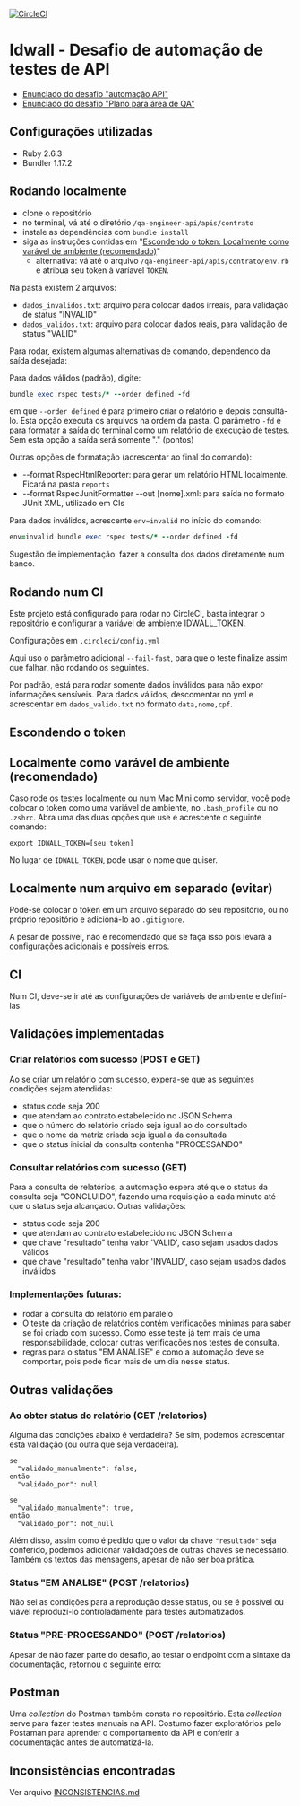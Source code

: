 [![CircleCI](https://circleci.com/gh/rodmatola/desafios-qa/tree/master.svg?style=svg)](https://circleci.com/gh/rodmatola/desafios-qa/tree/master)

# Idwall - Desafio de automação de testes de API

- [Enunciado do desafio "automação API"](https://github.com/rodmatola/desafios-qa/tree/master/qa-engineer-api/apis)
- [Enunciado do desafio "Plano para área de QA"](https://github.com/idwall/desafios-qa/blob/master/qa-engineer-api/planning)

## Configurações utilizadas
- Ruby 2.6.3
- Bundler 1.17.2

## Rodando localmente
- clone o repositório
- no terminal, vá até o diretório `/qa-engineer-api/apis/contrato`
- instale as dependências com `bundle install`
- siga as instruções contidas em "[Escondendo o token: Localmente como varável de ambiente (recomendado)](#ambienteLocal)"
  - alternativa: vá até o arquivo `/qa-engineer-api/apis/contrato/env.rb` e atribua seu token à varíavel `TOKEN`.

Na pasta existem 2 arquivos:
- `dados_invalidos.txt`: arquivo para colocar dados irreais, para validação de status "INVALID"
- `dados_validos.txt`: arquivo para colocar dados reais, para validação de status "VALID"

Para rodar, existem algumas alternativas de comando, dependendo da saída desejada:

Para dados válidos (padrão), digite:
```ruby
bundle exec rspec tests/* --order defined -fd
```
em que `--order defined` é para primeiro criar o relatório e depois consultá-lo. Esta opção executa os arquivos na ordem da pasta. O parâmetro `-fd` é para formatar a saída do terminal como um relatório de execução de testes. Sem esta opção a saída será somente "." (pontos)

Outras opções de formatação (acrescentar ao final do comando):
- --format RspecHtmlReporter: para gerar um relatório HTML localmente. Ficará na pasta `reports`
- --format RspecJunitFormatter --out [nome].xml: para saída no formato JUnit XML, utilizado em CIs

Para dados inválidos, acrescente `env=invalid` no início do comando:
```ruby
env=invalid bundle exec rspec tests/* --order defined -fd
```

Sugestão de implementação: fazer a consulta dos dados diretamente num banco.

## Rodando num CI
Este projeto está configurado para rodar no CircleCI, basta integrar o repositório e configurar a variável de ambiente IDWALL_TOKEN.

Configurações em `.circleci/config.yml`

Aqui uso o parâmetro adicional `--fail-fast`, para que o teste finalize assim que falhar, não rodando os seguintes.

Por padrão, está para rodar somente dados inválidos para não expor informações sensíveis. Para dados válidos, descomentar no yml e acrescentar em `dados_valido.txt` no formato `data,nome,cpf`.


## Escondendo o token
<a name="ambienteLocal"></a>

## Localmente como varável de ambiente (recomendado)
Caso rode os testes localmente ou num Mac Mini como servidor, você pode colocar o token como uma variável de ambiente, no `.bash_profile` ou no `.zshrc`. Abra uma das duas opções que use e acrescente o seguinte comando:
```
export IDWALL_TOKEN=[seu token]
```
No lugar de `IDWALL_TOKEN`, pode usar o nome que quiser.


## Localmente num arquivo em separado (evitar)
Pode-se colocar o token em um arquivo separado do seu repositório, ou no próprio repositório e adicioná-lo ao `.gitignore`.

A pesar de possível, não é recomendado que se faça isso pois levará a configurações adicionais e possíveis erros.

## CI
Num CI, deve-se ir até as configurações de variáveis de ambiente e definí-las.

## Validações implementadas

### Criar relatórios com sucesso (POST e GET)
Ao se criar um relatório com sucesso, expera-se que as seguintes condições sejam atendidas:
- status code seja 200
- que atendam ao contrato estabelecido no JSON Schema
- que o número do relatório criado seja igual ao do consultado
- que o nome da matriz criada seja igual a da consultada
- que o status inicial da consulta contenha "PROCESSANDO"

### Consultar relatórios com sucesso (GET)
Para a consulta de relatórios, a automação espera até que o status da consulta seja "CONCLUIDO", fazendo uma requisição a cada minuto até que o status seja alcançado. Outras validações:
- status code seja 200
- que atendam ao contrato estabelecido no JSON Schema
- que chave "resultado" tenha valor 'VALID', caso sejam usados dados válidos
- que chave "resultado" tenha valor 'INVALID', caso sejam usados dados inválidos


### Implementações futuras:
- rodar a consulta do relatório em paralelo
- O teste da criação de relatórios contém verificações mínimas para saber se foi criado com sucesso. Como esse teste já tem mais de uma responsabilidade, colocar outras verificações nos testes de consulta.
- regras para o status "EM ANALISE" e como a automação deve se comportar, pois pode ficar mais de um dia nesse status.



## Outras validações

### Ao obter status do relatório (GET /relatorios)
Alguma das condições abaixo é verdadeira? Se sim, podemos acrescentar esta validação (ou outra que seja verdadeira).
```
se
  "validado_manualmente": false,
então
  "validado_por": null
```
```
se
  "validado_manualmente": true,
então
  "validado_por": not_null
```

Além disso, assim como é pedido que o valor da chave `"resultado"` seja conferido, podemos adicionar validadções de outras chaves se necessário. Também os textos das mensagens, apesar de não ser boa prática.

### Status "EM ANALISE" (POST /relatorios)
Não sei as condições para a reprodução desse status, ou se é possível ou viável reproduzí-lo controladamente para testes automatizados.

### Status "PRE-PROCESSANDO" (POST /relatorios)
Apesar de não fazer parte do desafio, ao testar o endpoint com a sintaxe da documentação, retornou o seguinte erro:

## Postman

Uma _collection_ do Postman também consta no repositório. Esta _collection_ serve para fazer testes manuais na API. Costumo fazer exploratórios pelo Postaman para aprender o comportamento da API e conferir a documentação antes de automatizá-la.

## Inconsistências encontradas

Ver arquivo [INCONSISTENCIAS.md](https://github.com/rodmatola/desafios-qa/blob/master/qa-engineer-api/apis/contrato/INCONSISTENCIAS.md)
